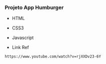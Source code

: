 ### Projeto App Humburger

* HTML
* CSS3
* Javascript

* Link Ref
```
https://www.youtube.com/watch?v=rjXXDv23-6Y
```